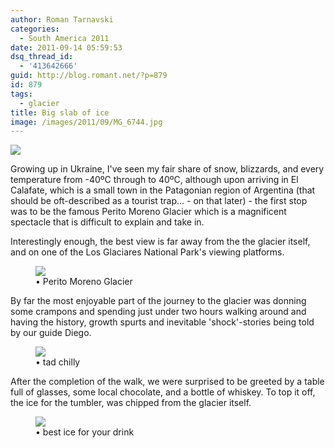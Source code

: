 ```yaml
---
author: Roman Tarnavski
categories:
  - South America 2011
date: 2011-09-14 05:59:53
dsq_thread_id:
  - '413642666'
guid: http://blog.romant.net/?p=879
id: 879
tags:
  - glacier
title: Big slab of ice
image: /images/2011/09/MG_6744.jpg
---
```


![](/images/2011/09/MG_6744.jpg)

Growing up in Ukraine, I've seen my fair share of snow, blizzards, and every temperature from -40ºC through to 40ºC, although upon arriving in El Calafate, which is a small town in the Patagonian region of Argentina (that should be oft-described as a tourist trap… - on that later) - the first stop was to be the famous Perito Moreno Glacier which is a magnificent spectacle that is difficult to explain and take in.

Interestingly enough, the best view is far away from the the glacier itself, and on one of the Los Glaciares National Park's viewing platforms.

<figure>
  <img src="/images/2011/09/IMG_9161.jpg">
  <figcaption>• Perito Moreno Glacier</figcaption>
</figure>

By far the most enjoyable part of the journey to the glacier was donning some crampons and spending just under two hours walking around and having the history, growth spurts and inevitable 'shock'-stories being told by our guide Diego.

<figure>
  <img src="/images/2011/09/MG_6704.jpg">
  <figcaption>• tad chilly </figcaption>
</figure>

After the completion of the walk, we were surprised to be greeted by a table full of glasses, some local chocolate, and a bottle of whiskey. To top it off, the ice for the tumbler, was chipped from the glacier itself.

<figure>
  <img src="/images/2011/09/MG_6782_together.jpg">
  <figcaption>• best ice for your drink </figcaption>
</figure>